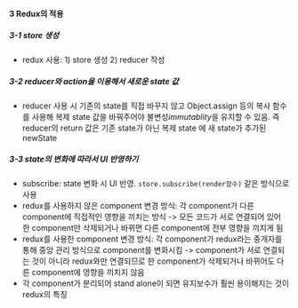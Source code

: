 #### 3 Redux의 적용

##### 3-1 store 생성

- redux 사용: 1) store 생성 2) reducer 작성

##### 3-2 reducer와 action을 이용해서 새로운 state 값

- reducer 사용 시 기존의 state를 직접 바꾸지 않고 Object.assign 등의 복사 함수를 사용해 복제 state 값을 바꿔주어야 불변성*immutablity*을 유지할 수 있음. 즉 reducer의 return 값은 기존 state가 아닌 복제 state 에 새 state가 추가된 newState

##### 3-3 state의 변화에 따라서 UI 반영하기

- subscribe: state 변화 시 UI 반영. `store.subscribe(render함수)` 같은 방식으로 사용
- redux를 사용하지 않은 component 변경 방식: 각 component가 다른 component에 직접적인 영향을 끼치는 방식 -> 모든 코드가 서로 연결되어 있어 한 component만 삭제되거나 바뀌면 다른 component에 전부 영향을 끼치게 됨
- redux를 사용한 component 변경 방식: 각 component가 redux라는 중개자를 통해 중앙 관리 방식으로 component를 변화시킴 -> component가 서로 연결되는 것이 아니라 redux와만 연결되므로 한 component가 삭제되거나 바뀌어도 다른 component에 영향을 끼치지 않음
- 각 component가 분리되어 stand alone이 되면 유지보수가 훨씬 용이해지는 것이 redux의 특징
